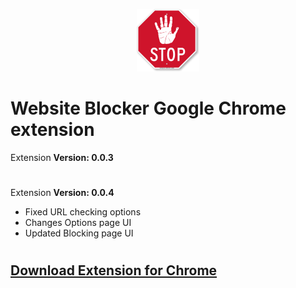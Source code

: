 <p align="center">
  <img src="public/icon.png" alt="Website blocker logo" width="100px" height="100px" />
</p>

# Website Blocker Google Chrome extension

Extension **Version: 0.0.3**

#

Extension **Version: 0.0.4**

- Fixed URL checking options
- Changes Options page UI
- Updated Blocking page UI

#

## [Download Extension for Chrome](./extension-chrome/dist.zip)
